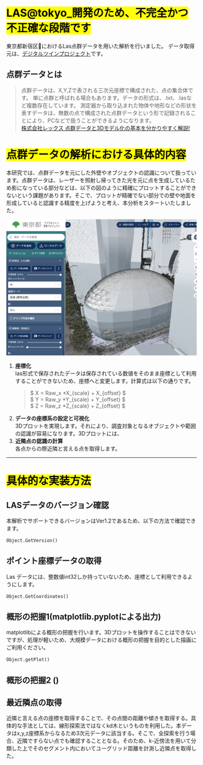 # <mark>LAS@tokyo_開発のため、不完全かつ不正確な段階です</mark>
東京都新宿区🗼におけるLas点群データを用いた解析を行いました。
データ取得元は、[デジタルツインプロジェクト](https://info.tokyo-digitaltwin.metro.tokyo.lg.jp/)です。
## 点群データとは
> 点群データは、X,Y,Zで表される三次元座標で構成された、点の集合体です。
>単に点群と呼ばれる場合もあります。データの形式は、.txt、.lasなど複数存在しています。
>測定器から取り込まれた物体や地形などの形状を表すデータは、無数の点で構成された点群データという形で記録されることにより、PCなどで扱うことができるようになります。   
[株式会社レックス 点群データと3Dモデル化の基本を分かりやすく解説!](https://www.rex-rental.jp/feature/1120/note/Point_cloud_data_3D_model)

# <mark >点群データの解析における具体的内容</mark>
本研究では、点群データを元にした外壁やオブジェクトの認識について扱っています。点群データは、レーザーを照射し帰ってきた光を元に点を生成しているため影になっている部分などは、以下の図のように精確にプロットすることができないという課題があります。そこで、プロットが精確でない部分での壁や地面を形成していると認識する精度を上げようと考え、本分析をスタートいたしました。

![東京都新宿区におけるビル下部の点が生成されていない部分](https://github.com/yut0takagi/LasTokyo/blob/main/pictures/%E3%82%B9%E3%82%AF%E3%83%AA%E3%83%BC%E3%83%B3%E3%82%B7%E3%83%A7%E3%83%83%E3%83%88%202024-12-26%2010.25.50.png)

1. **座標化**   
    las形式で保存されたデータは保存されている数値をそのまま座標として利用することができないため、座標へと変更します。計算式は以下の通りです。   
    > $ X = Raw_x *X_{scale} + X_{offset} $   
    > $ Y = Raw_y *Y_{scale} + Y_{offset} $   
    > $ Z = Raw_z *Z_{scale} + Z_{offset} $   
2. **データの座標系の設定と可視化**    
    3Dプロットを実現します。それにより、調査対象となるオブジェクトや範囲の認識が容易になります。3Dプロットには、
3. **近隣点の認識の計算**    
    各点からの際近隣と言える点を取得します。

***
# <mark >具体的な実装方法</mark>
## LASデータのバージョン確認
本解析でサポートできるバージョンはVer1.2であるため、以下の方法で確認できます。
```Python
Object.GetVersion()
```
## ポイント座標データの取得
Las データには、整数値int32しか持っていないため、座標として利用できるようにします。
```Python
Object.GetCoordinates()
```
## 概形の把握1(matplotlib.pyplotによる出力)
matplotlibによる概形の把握を行います。3Dプロットを操作することはできないですが、処理が軽いため、大規模データにおける概形の把握を目的とした描画にご利用ください。
```Python
Object.getPlot()
```
## 概形の把握2 ()
## 最近隣点の取得
近隣と言える点の座標を取得することで、その点間の距離や傾きを取得する。具体的な手法としては、線形探索法ではなくkd木というものを利用した。本データはx,y,z座標系からなるため3次元データに該当する。そこで、全探索を行う場合、近隣ですらない点でも確認することとなる。そのため、k-近傍法を用いて分類した上でそのセグメント内においてユーグリッド距離を計測し近隣点を取得した。

## 